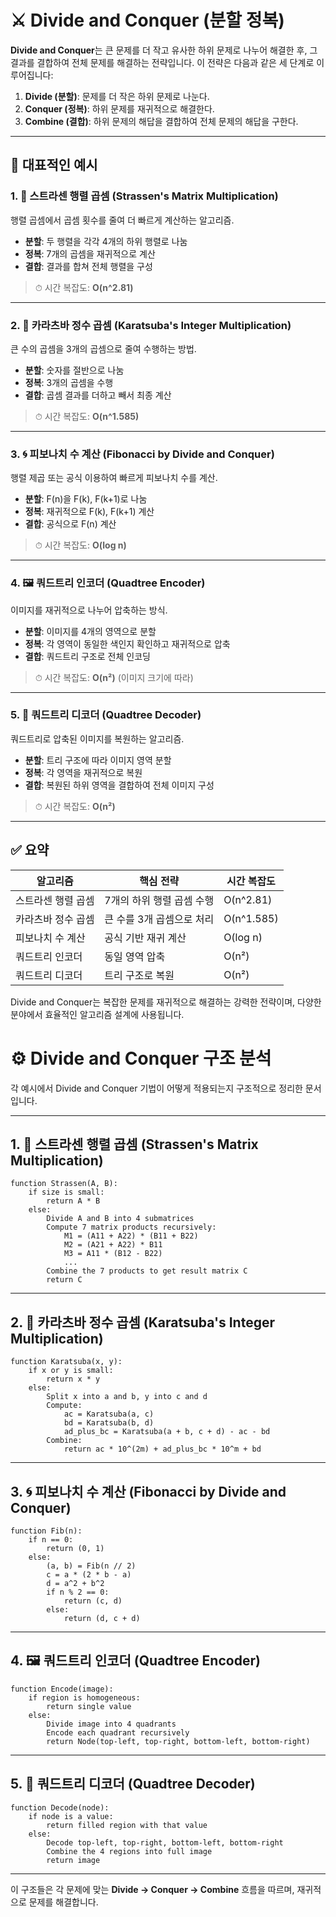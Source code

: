 # ⚔️ Divide and Conquer (분할 정복)

**Divide and Conquer**는 큰 문제를 더 작고 유사한 하위 문제로 나누어 해결한 후, 그 결과를 결합하여 전체 문제를 해결하는 전략입니다. 이 전략은 다음과 같은 세 단계로 이루어집니다:

1. **Divide (분할)**: 문제를 더 작은 하위 문제로 나눈다.
2. **Conquer (정복)**: 하위 문제를 재귀적으로 해결한다.
3. **Combine (결합)**: 하위 문제의 해답을 결합하여 전체 문제의 해답을 구한다.

---

## 📌 대표적인 예시

### 1. 🔢 스트라센 행렬 곱셈 (Strassen's Matrix Multiplication)

행렬 곱셈에서 곱셈 횟수를 줄여 더 빠르게 계산하는 알고리즘.

- **분할**: 두 행렬을 각각 4개의 하위 행렬로 나눔
- **정복**: 7개의 곱셈을 재귀적으로 계산
- **결합**: 결과를 합쳐 전체 행렬을 구성

> ⏱ 시간 복잡도: **O(n^2.81)**

---

### 2. 🧮 카라츠바 정수 곱셈 (Karatsuba's Integer Multiplication)

큰 수의 곱셈을 3개의 곱셈으로 줄여 수행하는 방법.

- **분할**: 숫자를 절반으로 나눔
- **정복**: 3개의 곱셈을 수행
- **결합**: 곱셈 결과를 더하고 빼서 최종 계산

> ⏱ 시간 복잡도: **O(n^1.585)**

---

### 3. 🌀 피보나치 수 계산 (Fibonacci by Divide and Conquer)

행렬 제곱 또는 공식 이용하여 빠르게 피보나치 수를 계산.

- **분할**: F(n)을 F(k), F(k+1)로 나눔
- **정복**: 재귀적으로 F(k), F(k+1) 계산
- **결합**: 공식으로 F(n) 계산

> ⏱ 시간 복잡도: **O(log n)**

---

### 4. 🖼️ 쿼드트리 인코더 (Quadtree Encoder)

이미지를 재귀적으로 나누어 압축하는 방식.

- **분할**: 이미지를 4개의 영역으로 분할
- **정복**: 각 영역이 동일한 색인지 확인하고 재귀적으로 압축
- **결합**: 쿼드트리 구조로 전체 인코딩

> ⏱ 시간 복잡도: **O(n²)** (이미지 크기에 따라)

---

### 5. 📡 쿼드트리 디코더 (Quadtree Decoder)

쿼드트리로 압축된 이미지를 복원하는 알고리즘.

- **분할**: 트리 구조에 따라 이미지 영역 분할
- **정복**: 각 영역을 재귀적으로 복원
- **결합**: 복원된 하위 영역을 결합하여 전체 이미지 구성

> ⏱ 시간 복잡도: **O(n²)**

---

## ✅ 요약

| 알고리즘                  | 핵심 전략                    | 시간 복잡도         |
|---------------------------|-------------------------------|---------------------|
| 스트라센 행렬 곱셈        | 7개의 하위 행렬 곱셈 수행     | O(n^2.81)           |
| 카라츠바 정수 곱셈        | 큰 수를 3개 곱셈으로 처리     | O(n^1.585)          |
| 피보나치 수 계산          | 공식 기반 재귀 계산           | O(log n)            |
| 쿼드트리 인코더           | 동일 영역 압축                | O(n²)               |
| 쿼드트리 디코더           | 트리 구조로 복원              | O(n²)               |

Divide and Conquer는 복잡한 문제를 재귀적으로 해결하는 강력한 전략이며, 다양한 분야에서 효율적인 알고리즘 설계에 사용됩니다.

# ⚙️ Divide and Conquer 구조 분석

각 예시에서 Divide and Conquer 기법이 어떻게 적용되는지 구조적으로 정리한 문서입니다.

---

## 1. 🔢 스트라센 행렬 곱셈 (Strassen's Matrix Multiplication)

```
function Strassen(A, B):
    if size is small:
        return A * B
    else:
        Divide A and B into 4 submatrices
        Compute 7 matrix products recursively:
            M1 = (A11 + A22) * (B11 + B22)
            M2 = (A21 + A22) * B11
            M3 = A11 * (B12 - B22)
            ...
        Combine the 7 products to get result matrix C
        return C
```

---

## 2. 🧮 카라츠바 정수 곱셈 (Karatsuba's Integer Multiplication)

```
function Karatsuba(x, y):
    if x or y is small:
        return x * y
    else:
        Split x into a and b, y into c and d
        Compute:
            ac = Karatsuba(a, c)
            bd = Karatsuba(b, d)
            ad_plus_bc = Karatsuba(a + b, c + d) - ac - bd
        Combine:
            return ac * 10^(2m) + ad_plus_bc * 10^m + bd
```

---

## 3. 🌀 피보나치 수 계산 (Fibonacci by Divide and Conquer)

```
function Fib(n):
    if n == 0:
        return (0, 1)
    else:
        (a, b) = Fib(n // 2)
        c = a * (2 * b - a)
        d = a^2 + b^2
        if n % 2 == 0:
            return (c, d)
        else:
            return (d, c + d)
```

---

## 4. 🖼️ 쿼드트리 인코더 (Quadtree Encoder)

```
function Encode(image):
    if region is homogeneous:
        return single value
    else:
        Divide image into 4 quadrants
        Encode each quadrant recursively
        return Node(top-left, top-right, bottom-left, bottom-right)
```

---

## 5. 📡 쿼드트리 디코더 (Quadtree Decoder)

```
function Decode(node):
    if node is a value:
        return filled region with that value
    else:
        Decode top-left, top-right, bottom-left, bottom-right
        Combine the 4 regions into full image
        return image
```

---

이 구조들은 각 문제에 맞는 **Divide → Conquer → Combine** 흐름을 따르며, 재귀적으로 문제를 해결합니다.
